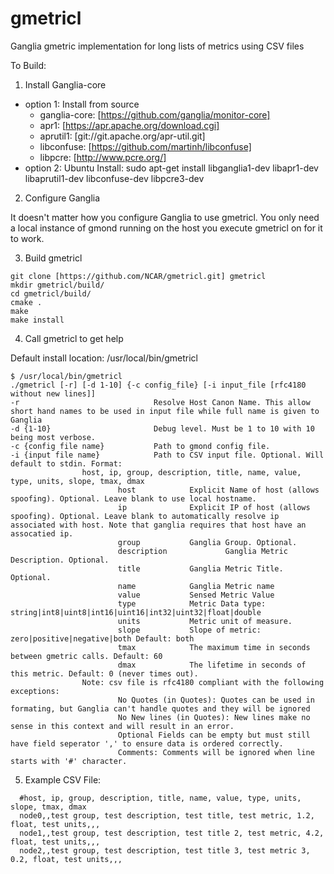 # gmetricl
Ganglia gmetric implementation for long lists of metrics using CSV files

To Build:

1. Install Ganglia-core

  * option 1: Install from source
    *  ganglia-core: [https://github.com/ganglia/monitor-core]
    *  apr1: [https://apr.apache.org/download.cgi]
    *  aprutil1: [git://git.apache.org/apr-util.git]
    *  libconfuse: [https://github.com/martinh/libconfuse]
    *  libpcre: [http://www.pcre.org/]
  * option 2: Ubuntu Install:  sudo apt-get install libganglia1-dev libapr1-dev libaprutil1-dev libconfuse-dev libpcre3-dev

2. Configure Ganglia

  It doesn't matter how you configure Ganglia to use gmetricl. You only need a local instance of gmond running on the host you execute gmetricl on for it to work.

3. Build gmetricl

  ```
  git clone [https://github.com/NCAR/gmetricl.git] gmetricl
  mkdir gmetricl/build/
  cd gmetricl/build/
  cmake .
  make
  make install
  ```

4. Call gmetricl to get help

  Default install location: /usr/local/bin/gmetricl
  ```
  $ /usr/local/bin/gmetricl
  ./gmetricl [-r] [-d 1-10] {-c config_file} [-i input_file [rfc4180 without new lines]]
  -r                              Resolve Host Canon Name. This allow short hand names to be used in input file while full name is given to Ganglia
  -d {1-10}                       Debug level. Must be 1 to 10 with 10 being most verbose.
  -c {config file name}           Path to gmond config file.
  -i {input file name}            Path to CSV input file. Optional. Will default to stdin. Format:
                  host, ip, group, description, title, name, value, type, units, slope, tmax, dmax
                          host            Explicit Name of host (allows spoofing). Optional. Leave blank to use local hostname.
                          ip              Explicit IP of host (allows spoofing). Optional. Leave blank to automatically resolve ip associated with host. Note that ganglia requires that host have an assocatied ip.
                          group           Ganglia Group. Optional.
                          description             Ganglia Metric Description. Optional.
                          title           Ganglia Metric Title. Optional.
                          name            Ganglia Metric name
                          value           Sensed Metric Value
                          type            Metric Data type: string|int8|uint8|int16|uint16|int32|uint32|float|double
                          units           Metric unit of measure.
                          slope           Slope of metric: zero|positive|negative|both Default: both
                          tmax            The maximum time in seconds between gmetric calls. Default: 60
                          dmax            The lifetime in seconds of this metric. Default: 0 (never times out).
                  Note: csv file is rfc4180 compliant with the following exceptions:
                          No Quotes (in Quotes): Quotes can be used in formating, but Ganglia can't handle quotes and they will be ignored
                          No New lines (in Quotes): New lines make no sense in this context and will result in an error.
                          Optional Fields can be empty but must still have field seperator ',' to ensure data is ordered correctly.
                          Comments: Comments will be ignored when line starts with '#' character.
  ```

5. Example CSV File:

  ```csv
	#host, ip, group, description, title, name, value, type, units, slope, tmax, dmax
	node0,,test group, test description, test title, test metric, 1.2, float, test units,,,
	node1,,test group, test description, test title 2, test metric, 4.2, float, test units,,,
	node2,,test group, test description, test title 3, test metric 3, 0.2, float, test units,,,
  ```


